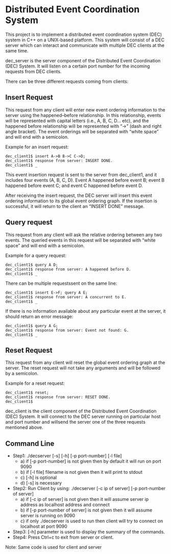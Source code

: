# Distributed Event Coordination System
This project is to implement a distributed event coordination system (DEC) system in C++ on a UNIX-based platform. This system will consist of a DEC server which can interact and communicate with multiple DEC clients at the same time.

dec_server is the server component of the Distributed Event Coordination (DEC) System. It will listen on a certain port number for the incoming requests from DEC clients.


There can be three different requests coming from clients:

## Insert Request
This request from any client will enter new event ordering information to the server using the happened–before relationship. 
In this relationship, events will be represented with capital letters (i.e., A, B, C, D… etc), and the happened before relationship will be represented with “->” (dash and right angle bracket). The event orderings will be separated with “white space” and will end with a semicolon.

Example for an insert request:
```shell
dec_client1$ insert A->B B->C C->D;
dec_client1$ response from server: INSERT DONE.
dec_client1$ _
```

This event insertion request is sent to the server from dec_client1, and it includes four events (A, B, C, D). 
Event A happened before event B; event B happened before event C; and event C happened before event D.

After receiving the insert request, the DEC server will insert this event ordering information to its global event ordering graph. If the insertion is successful, it will return to the client an “INSERT DONE” message.

## Query request
This request from any client will ask the relative ordering between any two events. The queried events in this request will be separated with “white space” and will end with a semicolon.

Example for a query request:
```shell
dec_client1$ query A D;
dec_client1$ response from server: A happened before D.
dec_client1$ _
```

There can be multiple requestssent on the same line:
```shell
dec_client1$ insert E->F; query A E;
dec_client1$ response from server: A concurrent to E.
dec_client1$ _
```

If there is no information available about any particular event at the server, it should return an error message:

```shell
dec_client1$ query A G;
dec_client1$ response from server: Event not found: G.
dec_client1$ _
```

## Reset Request
This request from any client will reset the global event ordering graph at the server. The reset request will not take any arguments and will be followed by a semicolon.

Example for a reset request:
```shell
dec_client1$ reset;
dec_client1$ response from server: RESET DONE.
dec_client1$
```
dec_client is the client component of the Distributed Event Coordination 
(DEC) System. It will connect to the DEC server running on particular host and port number and 
willsend the server one of the three requests mentioned above.

## Command Line
  * Step1: ./decserver [-s] [-h] [-p port-number] [-l file]
    - a) if [-p port-number] is not given then by default it will run on port 9090
    - b) if [-l file] filename is not given then it will print to stdout
    - c) [-h] is optional
    - d) [-s] is necessary
  * Step2: Run Client by using: ./decserver [-c ip of server] [-p port-number of server]
    - a) if [-c ip of server] is not given then it will assume server ip address as localhost address and connect
    - b) if [-p port-number of server] is not given then it will assume server is running on 9090
    - c) if only ./decserver is used to run then client will try to connect on localhost at port 9090
  * Step3: [-h] parameter is used to display the summary of the commands.
  * Step4: Press Ctrl+c to exit from server or client.

Note: Same code is used for client and server
